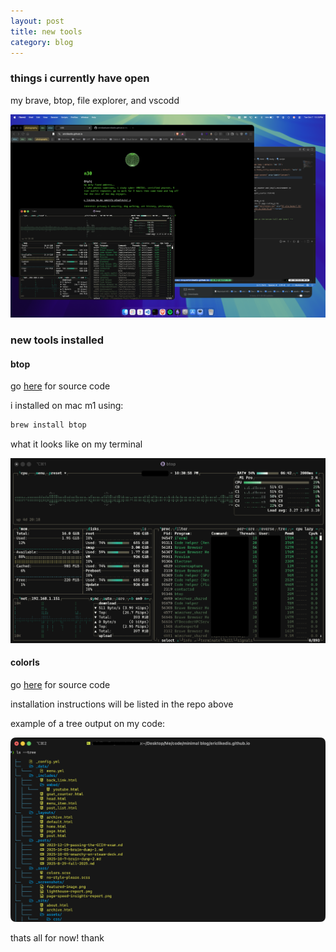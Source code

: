 ```yaml
---
layout: post
title: new tools
category: blog
---
```


### things i currently have open

my brave, btop, file explorer, and vscodd

![image](/assets/images/iTerm2-%202025-10@2x.png)

### new tools installed

#### btop
go [here](https://github.com/aristocratos/btop) for source code

i installed on mac m1 using: 
```bash
brew install btop
```
what it looks like on my terminal

![image](/assets/images/btop.png)

#### colorls
go [here](https://github.com/athityakumar/colorls) for source code 

installation instructions will be listed in the repo above

example of a tree output on my code:

![image](/assets/images/iTerm2-2025-10-07-22-11@2x.png)

thats all for now! thank